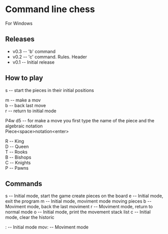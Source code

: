 
# Command line chess
For Windows

## Releases
* v0.3 -- 'b' command 
* v0.2 -- 'c' command. Rules. Header 
* v0.1 -- Initial release 

## How to play
s -- start the pieces in their initial positions <Br>

m -- make a mov <Br>
b -- back last move <Br>
r -- return to initial mode <Br>
    
P4w d5 -- for make a move you first type the name of the piece and the algebraic notation <Br>
Piece<space\>notation<enter\><Br>

R -- King <Br>
D -- Queen <Br> 
T -- Rooks <Br> 
B -- Bishops <Br> 
C -- Knights <Br>
P -- Pawns <Br>

## Commands
s -- Initial mode, start the game create pieces on the board 
e -- Initial mode, exit the program
m -- Initial mode, moviment mode moving pieces 
b -- Moviment mode, back the last moviment 
r -- Moviment mode, return to normal mode 
o -- Initial mode, print the movement stack list 
c -- Initial mode, clear the historic 

: -- Initial mode 
mov: -- Moviment mode 
